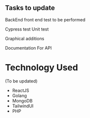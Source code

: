 ## Tasks to update
BackEnd front end test to be performed

Cypress test
Unit test

Graphical additions

Documentation For API

# Technology Used
(To be updated)

* ReactJS
* Golang
* MongoDB
* TailwindUI
* PHP




